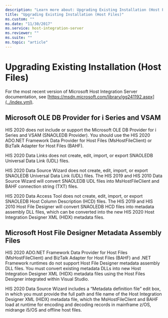 ```yaml
---
description: "Learn more about: Upgrading Existing Installation (Host Files)"
title: "Upgrading Existing Installation (Host Files)"
ms.custom: ""
ms.date: "11/30/2017"
ms.service: host-integration-server
ms.reviewer: ""
ms.suite: ""
ms.topic: "article"
---
```

# Upgrading Existing Installation (Host Files)
For the most recent version of Microsoft Host Integration Server documentation, see [https://msdn.microsoft.com/library/gg241192.aspx](../index.yml).  
  
## Microsoft OLE DB Provider for i Series and VSAM  
 HIS 2020 does not include or support the Microsoft OLE DB Provider for i Series and VSAM (SNAOLEDB Provider). You should use the HIS 2020 ADO.NET Framework Data Provider for Host Files (MsHostFileClient) or BizTalk Adapter for Host Files (BAHF).  
  
 HIS 2020 Data Links does not create, edit, import, or export SNAOLEDB Universal Data Link (UDL) files.  
  
 HIS 2020 Data Source Wizard does not create, edit, import, or export SNAOLEDB Universal Data Link (UDL) files. The HIS 2019 and HIS 2010 Data Source Wizard will convert SNAOLEDB UDL files into MsHostFileClient and BAHF connection string (TXT) files.  
  
 HIS 2020 Data Access Tool does not create, edit, import, or export SNAOLEDB Host Column Description (HCD) files. The HIS 2019 and HIS 2010 Host File Designer will convert SNAOLEDB HCD files into metadata assembly DLL files, which can be converted into the new HIS 2020 Host Integration Designer XML (HIDX) metadata files.  
  
## Microsoft Host File Designer Metadata Assembly Files  
 HIS 2020 ADO.NET Framework Data Provider for Host Files (MsHostFileClient) and BizTalk Adapter for Host Files (BAHF) and .NET Framework runtimes do not support Host File Designer metadata assembly DLL files. You must convert existing metadata DLLs into new Host Integration Designer XML (HIDX) metadata files using the Host Files Designer integrated within Visual Studio.  
  
 HIS 2020 Data Source Wizard includes a “Metadata definition file” edit box, in which you must provide the full path and file name of the Host Integration Designer XML (HIDX) metadata file, which the MsHostFileClient and BAHF load at runtime for encoding and decoding records in mainframe z/OS, midrange i5/OS and offline host files.